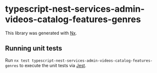 # typescript-nest-services-admin-videos-catalog-features-genres

This library was generated with [Nx](https://nx.dev).

## Running unit tests

Run `nx test typescript-nest-services-admin-videos-catalog-features-genres` to execute the unit tests via [Jest](https://jestjs.io).

